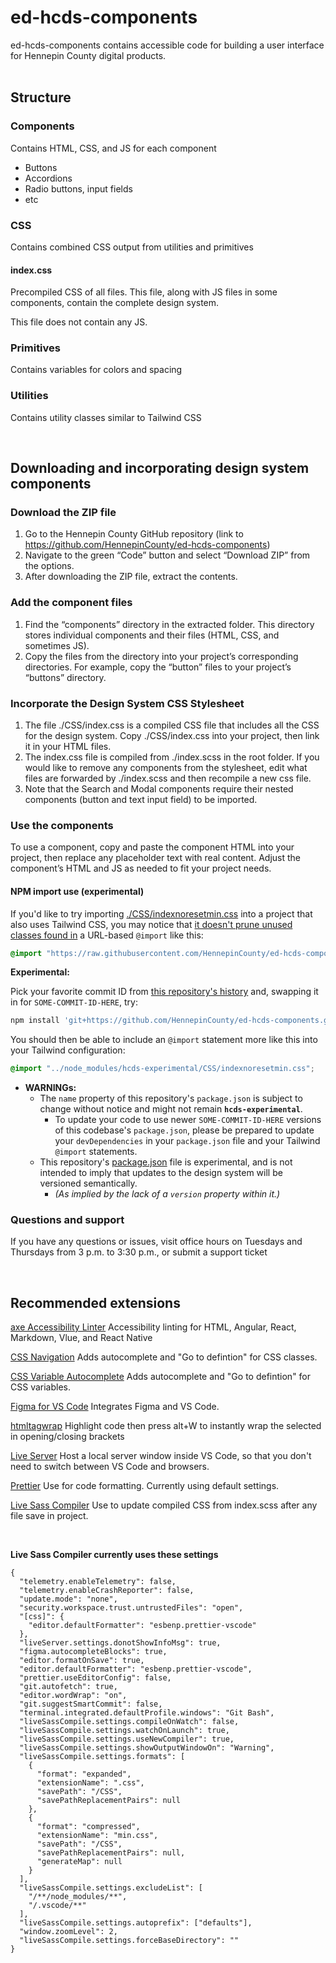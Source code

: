 # ed-hcds-components
ed-hcds-components contains accessible code for building a user interface for Hennepin County digital products. 
<br><br>

## Structure

### Components
Contains HTML, CSS, and JS for each component

- Buttons
- Accordions
- Radio buttons, input fields
- etc

### CSS
Contains combined CSS output from utilities and primitives

#### index.css
Precompiled CSS of all files. This file, along with JS files in some components, contain the complete design system.

This file does not contain any JS.

### Primitives
Contains variables for colors and spacing

### Utilities
Contains utility classes similar to Tailwind CSS

<br>

## Downloading and incorporating design system components

### Download the ZIP file

1. Go to the Hennepin County GitHub repository (link to https://github.com/HennepinCounty/ed-hcds-components)
3. Navigate to the green “Code” button and select “Download ZIP” from the options.
5. After downloading the ZIP file, extract the contents.

### Add the component files

1. Find the “components” directory in the extracted folder. This directory stores individual components and their files (HTML, CSS, and sometimes JS).
2. Copy the files from the directory into your project’s corresponding directories. For example, copy the “button” files to your project’s “buttons” directory.

### Incorporate the Design System CSS Stylesheet

1. The file ./CSS/index.css is a compiled CSS file that includes all the CSS for the design system. Copy ./CSS/index.css into your project, then link it in your HTML files. 
2. The index.css file is compiled from ./index.scss in the root folder. If you would like to remove any components from the stylesheet, edit what files are forwarded by ./index.scss and then recompile a new css file.
3. Note that the Search and Modal components require their nested components (button and text input field) to be imported.

### Use the components

 To use a component, copy and paste the component HTML into your project, then replace any placeholder text with real content.  Adjust the component’s HTML and JS as needed to fit your project needs.

#### NPM import use (experimental)

If you'd like to try importing [./CSS/indexnoresetmin.css](CSS/indexnoresetmin.css) into a project that also uses Tailwind CSS, you may notice that [it doesn't prune unused classes found in](https://github.com/tailwindlabs/tailwindcss/discussions/15391#discussioncomment-11557268) a URL-based `@import` like this:

```css
@import "https://raw.githubusercontent.com/HennepinCounty/ed-hcds-components/refs/heads/SOME-COMMIT-ID-HERE/CSS/indexnoresetmin.css";
```

**Experimental:**

Pick your favorite commit ID from [this repository's history](https://github.com/HennepinCounty/ed-hcds-components/commits) and, swapping it in for `SOME-COMMIT-ID-HERE`, try:

```powershell
npm install 'git+https://github.com/HennepinCounty/ed-hcds-components.git#SOME-COMMIT-ID-HERE' --save-dev
```

You should then be able to include an `@import` statement more like this into your Tailwind configuration:

```css
@import "../node_modules/hcds-experimental/CSS/indexnoresetmin.css";
```

* **WARNINGs:**
  * The `name` property of this repository's `package.json` is subject to change without notice and might not remain **`hcds-experimental`**.
    * To update your code to use newer `SOME-COMMIT-ID-HERE` versions of this codebase's `package.json`, please be prepared to update your `devDependencies` in your `package.json` file and your Tailwind `@import` statements.
  * This repository's [package.json](package.json) file is experimental, and is not intended to imply that updates to the design system will be versioned semantically.
    * _(As implied by the lack of a `version` property within it.)_

### Questions and support
If you have any questions or issues, visit office hours on Tuesdays and Thursdays from 3 p.m. to 3:30 p.m., or submit a support ticket

<br>

## Recommended extensions

[axe Accessibility Linter](https://marketplace.visualstudio.com/items?itemName=deque-systems.vscode-axe-linter) Accessibility linting for HTML, Angular, React, Markdown, Vlue, and React Native

[CSS Navigation](https://marketplace.visualstudio.com/items?itemName=pucelle.vscode-css-navigation) Adds autocomplete and "Go to defintion" for CSS classes.

[CSS Variable Autocomplete](https://marketplace.visualstudio.com/items?itemName=vunguyentuan.vscode-css-variables) Adds autocomplete and "Go to defintion" for CSS variables.

[Figma for VS Code](https://marketplace.visualstudio.com/items?itemName=figma.figma-vscode-extension) Integrates Figma and VS Code.

[htmltagwrap](https://marketplace.visualstudio.com/items?itemName=bradgashler.htmltagwrap) Highlight code then press alt+W to instantly wrap the selected in opening/closing brackets

[Live Server](https://marketplace.visualstudio.com/items?itemName=ritwickdey.LiveServer) Host a local server window inside VS Code, so that you don't need to switch between VS Code and browsers.

[Prettier](https://marketplace.visualstudio.com/items?itemName=esbenp.prettier-vscode) Use for code formatting. Currently using default settings.

[Live Sass Compiler](https://marketplace.visualstudio.com/items?itemName=ritwickdey.live-sass) Use to update compiled CSS from index.scss after any file save in project.

<br>

**Live Sass Compiler currently uses these settings**

```
{
  "telemetry.enableTelemetry": false,
  "telemetry.enableCrashReporter": false,
  "update.mode": "none",
  "security.workspace.trust.untrustedFiles": "open",
  "[css]": {
    "editor.defaultFormatter": "esbenp.prettier-vscode"
  },
  "liveServer.settings.donotShowInfoMsg": true,
  "figma.autocompleteBlocks": true,
  "editor.formatOnSave": true,
  "editor.defaultFormatter": "esbenp.prettier-vscode",
  "prettier.useEditorConfig": false,
  "git.autofetch": true,
  "editor.wordWrap": "on",
  "git.suggestSmartCommit": false,
  "terminal.integrated.defaultProfile.windows": "Git Bash",
  "liveSassCompile.settings.compileOnWatch": false,
  "liveSassCompile.settings.watchOnLaunch": true,
  "liveSassCompile.settings.useNewCompiler": true,
  "liveSassCompile.settings.showOutputWindowOn": "Warning",
  "liveSassCompile.settings.formats": [
    {
      "format": "expanded",
      "extensionName": ".css",
      "savePath": "/CSS",
      "savePathReplacementPairs": null
    },
    {
      "format": "compressed",
      "extensionName": "min.css",
      "savePath": "/CSS",
      "savePathReplacementPairs": null,
      "generateMap": null
    }
  ],
  "liveSassCompile.settings.excludeList": [
    "/**/node_modules/**",
    "/.vscode/**"
  ],
  "liveSassCompile.settings.autoprefix": ["defaults"],
  "window.zoomLevel": 2,
  "liveSassCompile.settings.forceBaseDirectory": ""
}
```
